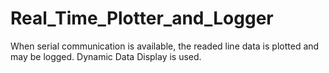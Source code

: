 # Real_Time_Plotter_and_Logger
When serial communication is available, the readed line data is plotted and may be logged. Dynamic Data Display is used.
